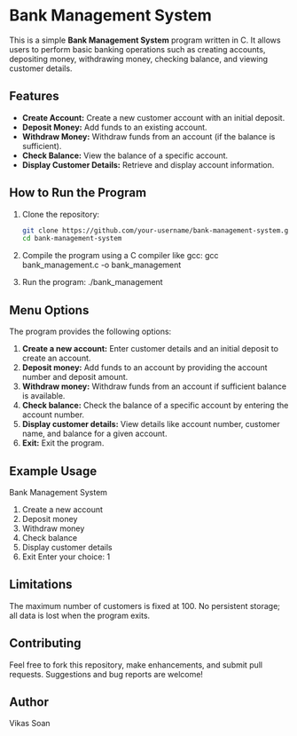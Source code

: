 # Bank Management System

   This is a simple **Bank Management System** program written in C. It allows users to perform basic banking operations such as creating accounts, depositing money, withdrawing money, checking balance, and viewing customer details.

## Features

   - **Create Account:** Create a new customer account with an initial deposit.
   - **Deposit Money:** Add funds to an existing account.
   - **Withdraw Money:** Withdraw funds from an account (if the balance is sufficient).
   - **Check Balance:** View the balance of a specific account.
   - **Display Customer Details:** Retrieve and display account information.

## How to Run the Program

1. Clone the repository:
   ```bash
   git clone https://github.com/your-username/bank-management-system.git
   cd bank-management-system
   
2. Compile the program using a C compiler like gcc:
   gcc bank_management.c -o bank_management
   
3. Run the program:
   ./bank_management
   
## Menu Options
   The program provides the following options:
   
   1. **Create a new account:** Enter customer details and an initial deposit to create an account.
   2. **Deposit money:** Add funds to an account by providing the account number and deposit amount.
   3. **Withdraw money:** Withdraw funds from an account if sufficient balance is available.
   4. **Check balance:** Check the balance of a specific account by entering the account number.
   5. **Display customer details:** View details like account number, customer name, and balance for a given account.
   6. **Exit:** Exit the program.

## Example Usage

   Bank Management System
   1. Create a new account
   2. Deposit money
   3. Withdraw money
   4. Check balance
   5. Display customer details
   6. Exit
   Enter your choice: 1

## Limitations
   The maximum number of customers is fixed at 100.
   No persistent storage; all data is lost when the program exits.
## Contributing
   Feel free to fork this repository, make enhancements, and submit pull requests. Suggestions and bug reports are welcome!

## Author
   Vikas Soan
